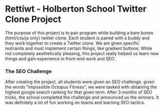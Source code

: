# Rettiwt - Holberton School Twitter Clone Project

The purpose of this project is to pair program while building a bare bones (html/css/js only) twitter clone. Each student is paired with a buddy and they work together to create a Twitter clone. We are given specific restraints and must implement certain things, like gradient buttons. While not completely aesthetically pleasing, this project really helped us learn new things and gain experience in front-end work and SEO.

### The SEO Challenge

After creating the project, all students were given an SEO challenge.
given the words "Impossible Octopus Fitness", we were tasked with obtaining the highest google search ranking for that given term. After 3 months of SEO tricks, the school completed the challenge and announced us the winners. It was definitely a lot of fun working on teams and learning SEO tactics. 

